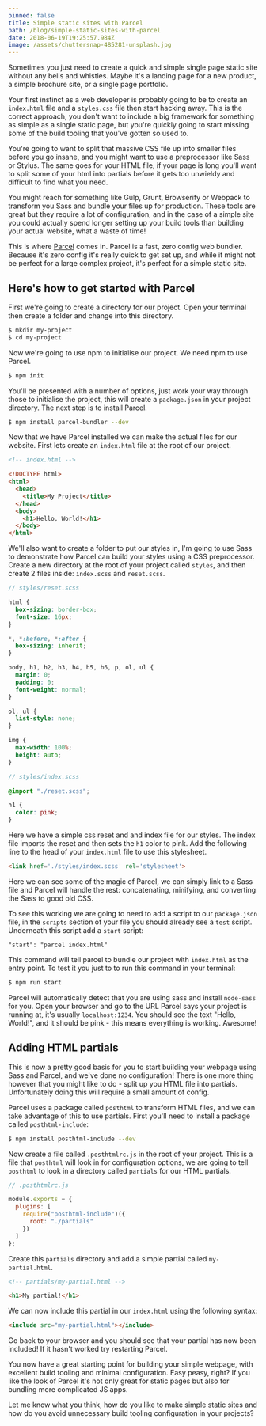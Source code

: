 ```yaml
---
pinned: false
title: Simple static sites with Parcel
path: /blog/simple-static-sites-with-parcel
date: 2018-06-19T19:25:57.984Z
image: /assets/chuttersnap-485281-unsplash.jpg
---
```

Sometimes you just need to create a quick and simple single page static site without any bells and whistles. Maybe it's a landing page for a new product, a simple brochure site, or a single page portfolio.

Your first instinct as a web developer is probably going to be to create an `index.html` file and a `styles.css` file then start hacking away. This is the correct approach, you don't want to include a big framework for something as simple as a single static page, but you're quickly going to start missing some of the build tooling that you've gotten so used to.

You're going to want to split that massive CSS file up into smaller files before you go insane, and you might want to use a preprocessor like Sass or Stylus. The same goes for your HTML file, if your page is long you'll want to split some of your html into partials before it gets too unwieldy and difficult to find what you need.

You might reach for something like Gulp, Grunt, Browserify or Webpack to transform you Sass and bundle your files up for production. These tools are great but they require a lot of configuration, and in the case of a simple site you could actually spend longer setting up your build tools than building your actual website, what a waste of time!

This is where [Parcel](https://github.com/parcel-bundler/parcel) comes in. Parcel is a fast, zero config web bundler. Because it's zero config it's really quick to get set up, and while it might not be perfect for a large complex project, it's perfect for a simple static site.

## Here's how to get started with Parcel

First we're going to create a directory for our project. Open your terminal then create a folder and change into this directory.

```sh
$ mkdir my-project
$ cd my-project
```

Now we're going to use npm to initialise our project. We need npm to use Parcel.

```sh
$ npm init
```

You'll be presented with a number of options, just work your way through those to initialise the project, this will create a `package.json` in your project directory. The next step is to install Parcel.

```sh
$ npm install parcel-bundler --dev
```

Now that we have Parcel installed we can make the actual files for our website. First lets create an `index.html` file at the root of our project.

```html
<!-- index.html -->

<!DOCTYPE html>
<html>
  <head>
    <title>My Project</title>
  </head>
  <body>
    <h1>Hello, World!</h1>
  </body>
</html>
```

We'll also want to create a folder to put our styles in, I'm going to use Sass to demonstrate how Parcel can build your styles using a CSS preprocessor. Create a new directory at the root of your project called `styles`, and then create 2 files inside: `index.scss` and `reset.scss`.

```scss
// styles/reset.scss

html {
  box-sizing: border-box;
  font-size: 16px;
}

*, *:before, *:after {
  box-sizing: inherit;
}

body, h1, h2, h3, h4, h5, h6, p, ol, ul {
  margin: 0;
  padding: 0;
  font-weight: normal;
}

ol, ul {
  list-style: none;
}

img {
  max-width: 100%;
  height: auto;
}
```

```scss
// styles/index.scss

@import "./reset.scss";

h1 {
  color: pink;
}
```

Here we have a simple css reset and and index file for our styles. The index file imports the reset and then sets the `h1` color to pink. Add the following line to the head of your `index.html` file to use this stylesheet.

```html
<link href='./styles/index.scss' rel='stylesheet'>
```

Here we can see some of the magic of Parcel, we can simply link to a Sass file and Parcel will handle the rest: concatenating, minifying, and converting the Sass to good old CSS.

To see this working we are going to need to add a script to our `package.json` file, in the `scripts` section of your file you should already see a `test` script. Underneath this script add a `start` script:

```
"start": "parcel index.html"
```

This command will tell parcel to bundle our project with `index.html` as the entry point. To test it you just to to run this command in your terminal:

```sh
$ npm run start
```

Parcel will automatically detect that you are using sass and install `node-sass` for you. Open your browser and go to the URL Parcel says your project is running at, it's usually `localhost:1234`. You should see the text "Hello, World!", and it should be pink - this means everything is working. Awesome!

## Adding HTML partials

This is now a pretty good basis for you to start building your webpage using Sass and Parcel, and we've done no configuration! There is one more thing however that you might like to do - split up you HTML file into partials. Unfortunately doing this will require a small amount of config.

Parcel uses a package called `posthtml` to transform HTML files, and we can take advantage of this to use partials. First you'll need to install a package called `posthtml-include`:

```sh
$ npm install posthtml-include --dev
```

Now create a file called `.posthtmlrc.js` in the root of your project. This is a file that `posthtml` will look in for configuration options, we are going to tell `posthtml` to look in a directory called `partials` for our HTML partials.

```js
// .posthtmlrc.js

module.exports = {
  plugins: [
    require("posthtml-include")({
      root: "./partials"
    })
  ]
};
```

Create this `partials` directory and add a simple partial called `my-partial.html`.

```html
<!-- partials/my-partial.html -->

<h1>My partial!</h1>
```

We can now include this partial in our `index.html` using the following syntax:

```html
<include src="my-partial.html"></include>
```

Go back to your browser and you should see that your partial has now been included! If it hasn't worked try restarting Parcel.

You now have a great starting point for building your simple webpage, with excellent build tooling and minimal configuration. Easy peasy, right? If you like the look of Parcel it's not only great for static pages but also for bundling more complicated JS apps.

Let me know what you think, how do you like to make simple static sites and how do you avoid unnecessary build tooling configuration in your projects?
